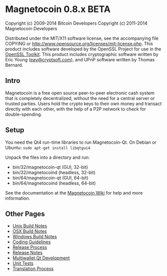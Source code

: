 Magnetocoin 0.8.x BETA
====================

Copyright (c) 2009-2014 Bitcoin Developers
Copyright (c) 2011-2014 Magnetocoin Developers

Distributed under the MIT/X11 software license, see the accompanying
file COPYING or http://www.opensource.org/licenses/mit-license.php.
This product includes software developed by the OpenSSL Project for use in the [OpenSSL Toolkit](http://www.openssl.org/). This product includes
cryptographic software written by Eric Young ([eay@cryptsoft.com](mailto:eay@cryptsoft.com)), and UPnP software written by Thomas Bernard.


Intro
---------------------
Magnetocoin is a free open source peer-to-peer electronic cash system that is
completely decentralized, without the need for a central server or trusted
parties.  Users hold the crypto keys to their own money and transact directly
with each other, with the help of a P2P network to check for double-spending.


Setup
---------------------
You need the Qt4 run-time libraries to run Magnetocoin-Qt. On Debian or Ubuntu:
	`sudo apt-get install libqtgui4`

Unpack the files into a directory and run:

- bin/32/magnetocoin-qt (GUI, 32-bit)
- bin/32/magnetocoind (headless, 32-bit)
- bin/64/magnetocoin-qt (GUI, 64-bit)
- bin/64/magnetocoind (headless, 64-bit)

See the documentation at the [Magnetocoin Wiki](http://magnetocoin.info)
for help and more information.


Other Pages
---------------------
- [Unix Build Notes](build-unix.md)
- [OSX Build Notes](build-osx.md)
- [Windows Build Notes](build-msw.md)
- [Coding Guidelines](coding.md)
- [Release Process](release-process.md)
- [Release Notes](release-notes.md)
- [Multiwallet Qt Development](multiwallet-qt.md)
- [Unit Tests](unit-tests.md)
- [Translation Process](translation_process.md)
